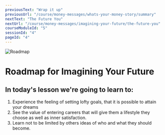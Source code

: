 ```yaml
---
previousText: "Wrap it up"
previousUrl: "/course/money-messages/whats-your-money-story/summary"
nextText: "The Future You"
nextUrl: "/course/money-messages/imagining-your-future/the-future-you"
courseModuleId: "5"
sessionId: "4"
pageId: "4"
---
```



![Roadmap](/assets/img/roadmap.png)
# Roadmap for Imagining Your Future
## In today's lesson we're going to learn to:
1. Experience the feeling of setting lofty goals, that it is possible to attain your dreams
2. See the value of entering careers that will give them a lifestyle they choose as well as inner satisfaction.
3. Learn not to be limited by others ideas of who and what they should become.
